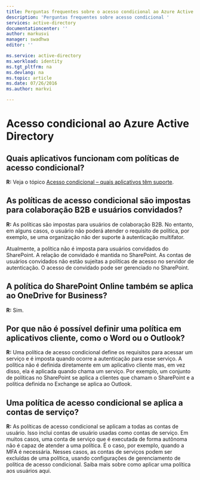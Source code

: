 ```yaml
---
title: Perguntas frequentes sobre o acesso condicional ao Azure Active Directory | Microsoft Docs
description: 'Perguntas frequentes sobre acesso condicional '
services: active-directory
documentationcenter: ''
author: markusvi
manager: swadhwa
editor: ''

ms.service: active-directory
ms.workload: identity
ms.tgt_pltfrm: na
ms.devlang: na
ms.topic: article
ms.date: 07/26/2016
ms.author: markvi

---
```

# Acesso condicional ao Azure Active Directory
## Quais aplicativos funcionam com políticas de acesso condicional?
**R:** Veja o tópico [Acesso condicional – quais aplicativos têm suporte](active-directory-conditional-access-supported-apps.md).

## As políticas de acesso condicional são impostas para colaboração B2B e usuários convidados?
**R:** As políticas são impostas para usuários de colaboração B2B. No entanto, em alguns casos, o usuário não poderá atender o requisito de política, por exemplo, se uma organização não der suporte à autenticação multifator.

Atualmente, a política não é imposta para usuários convidados do SharePoint. A relação de convidado é mantida no SharePoint. As contas de usuários convidados não estão sujeitas a políticas de acesso no servidor de autenticação. O acesso de convidado pode ser gerenciado no SharePoint.

## A política do SharePoint Online também se aplica ao OneDrive for Business?
**R:** Sim.

## Por que não é possível definir uma política em aplicativos cliente, como o Word ou o Outlook?
**R:** Uma política de acesso condicional define os requisitos para acessar um serviço e é imposta quando ocorre a autenticação para esse serviço. A política não é definida diretamente em um aplicativo cliente mas, em vez disso, ela é aplicada quando chama um serviço. Por exemplo, um conjunto de políticas no SharePoint se aplica a clientes que chamam o SharePoint e a política definida no Exchange se aplica ao Outlook.

## Uma política de acesso condicional se aplica a contas de serviço?
**R:** As políticas de acesso condicional se aplicam a todas as contas de usuário. Isso inclui contas de usuário usadas como contas de serviço. Em muitos casos, uma conta de serviço que é executada de forma autônoma não é capaz de atender a uma política. É o caso, por exemplo, quando a MFA é necessária. Nesses casos, as contas de serviços podem ser excluídas de uma política, usando configurações de gerenciamento de política de acesso condicional. Saiba mais sobre como aplicar uma política aos usuários aqui.

<!---HONumber=AcomDC_0727_2016-->